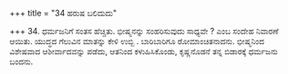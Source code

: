 +++
title = "34 ಹರುಷ ಬಲಿದುದು"

+++
34. ಧರ್ಮಜನಿಗೆ ಸಂತಸ ಹೆಚ್ಚಿತು. ಭೀಷ್ಮನನ್ನು ಸಂಹರಿಸುವುದು ಸಾಧ್ಯವೇ ? ಎಂಬ ಸಂದೇಹ ನಿವಾರಣೆ ಆಯಿತು. ಯುದ್ಧದ ಗೆಲುವಿನ ಮಾತನ್ನು ಕೇಳಿ ಉಬ್ಬಿ . ಬಾರಿಬಾರಿಗೂ ರೋಮಾಂಚಿತನಾದನು. ಭೀಷ್ಮನಿಂದ ವಿಶೇಷವಾದ ಆಶೀರ್ವಾದವನ್ನು ಪಡೆದು, ಆತನಿಂದ ಕಳುಹಿಸಿಕೊಂಡು, ಕೃಷ್ಣನೊಡನೆ ತನ್ನ ಬಿಡಾರಕ್ಕೆ ಧರ್ಮಜನು ಬಂದನು.